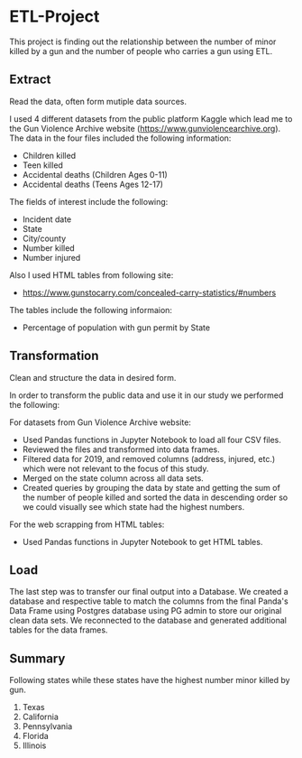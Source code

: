 # ETL-Project
This project is finding out the relationship between the number of minor killed by a gun and the number of people who carries a gun using ETL.

## Extract

Read the data, often form mutiple data sources. 

I used 4 different datasets from the public platform Kaggle which lead me to the Gun Violence Archive website (https://www.gunviolencearchive.org). 
The data in the four files included the following information:

*	Children killed
*	Teen killed
*	Accidental deaths (Children Ages 0-11)
* Accidental deaths (Teens Ages 12-17)

The fields of interest include the following:

*	Incident date
*	State
*	City/county
*	Number killed
*	Number injured
 
Also I used HTML tables from following site:
*   https://www.gunstocarry.com/concealed-carry-statistics/#numbers

The tables include the following informaion:
*   Percentage of population with gun permit by State

## Transformation 

Clean and structure the data in desired form.

In order to transform the public data and use it in our study we performed the following:

For datasets from Gun Violence Archive website:
* Used Pandas functions in Jupyter Notebook to load all four CSV files.
* Reviewed the files and transformed into data frames.
* Filtered data for 2019, and removed columns (address, injured, etc.) which were not    relevant to the focus of this study.
* Merged on the state column across all data sets. 
* Created queries by grouping the data by state and getting the sum of the number of people killed and sorted the data in descending order so we could visually see which state had the highest numbers.

For the web scrapping from HTML tables:
* Used Pandas functions in Jupyter Notebook to get HTML tables. 

## Load
The last step was to transfer our final output into a Database. We created a database and respective table to match the columns from the final Panda's Data Frame using Postgres database using PG admin to store our original clean data sets. We reconnected to the database and generated additional tables for the data frames. 

## Summary

Following states while these states have the highest number minor killed by gun.

1. Texas
2. California
3. Pennsylvania
4. Florida
5. Illinois

